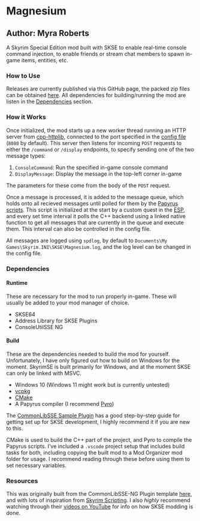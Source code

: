 # Magnesium

## Author: Myra Roberts

A Skyrim Special Edition mod built with SKSE to enable real-time console
command injection, to enable friends or stream chat members to spawn in-game
items, entities, etc.

### How to Use

Releases are currently published via this GitHub page, the packed zip files
can be obtained [here](https://github.com/myrari/magnesium/releases). All
dependencies for building/running the mod are listen in the
[Dependencies](#dependencies) section.

### How it Works

Once initialized, the mod starts up a new worker thread running an HTTP server
from [cpp-httplib](https://github.com/yhirose/cpp-httplib/),
connected to the port specified in the [config file](/src/Config/magnesium.yaml)
(`8080` by default). This server then listens for incoming `POST` requests to
either the `/command` or `/display` endpoints, to specify sending one of the two
message types:

 1. `ConsoleCommand`: Run the specified in-game console command
 2. `DisplayMessage`: Display the message in the top-left corner in-game

The parameters for these come from the body of the `POST` request.

Once a message is processed, it is added to the message queue, which holds onto
all recieved messages until polled for them by the
[Papyrus scripts](src/Scripts/Source/MagnesiumInit.psc). This script is
initialized at the start by a custom quest in the [ESP](Magnesium.esp), and
every set time interval it polls the C++ backend using a linked native function
to get all messages that are currently in the queue and execute them. This
interval can also be controlled in the config file.

All messages are logged using `spdlog`, by default to
`Documents\My Games\Skyrim.INI\SKSE\Magnesium.log`, and the log level can be
changed in the config file.

### Dependencies

#### Runtime

These are necessary for the mod to run properly in-game. These will usually be
added to your mod manager of choice.

- SKSE64
- Address Library for SKSE Plugins
- ConsoleUtilSSE NG

#### Build

These are the dependencies needed to build the mod for yourself. Unfortunately,
I have only figured out how to build on Windows for the moment. SkyrimSE is
built primarily for Windows, and at the moment SKSE can only be linked with
MSVC.

- Windows 10 (Windows 11 might work but is currently untested)
- [vcpkg](https://github.com/microsoft/vcpkg)
- [CMake](https://cmake.org/)
- A Papyrus compiler (I recommend [Pyro](https://github.com/fireundubh/pyro))

The
[CommonLibSSE Sample Plugin](https://gitlab.com/colorglass/commonlibsse-sample-plugin)
has a good step-by-step guide for getting set up for SKSE development, I
highly recommend it if you are new to this.

CMake is used to build the C++ part of the project, and Pyro to compile the
Papyrus scripts. I've included a `.vscode` project setup that includes build
tasks for both, including copying the built mod to a Mod Organizer mod folder
for usage. I recommend reading through these before using them to set
necessary variables.

### Resources

This was originally built from the CommonLibSSE-NG Plugin template
[here](https://gitlab.com/colorglass/commonlibsse-sample-plugin), and with lots
of inspiration from [Skyrim Scripting](https://github.com/SkyrimScripting).
I also *highly* recommend watching through their
[videos on YouTube](https://youtube.com/SkyrimScripting) for info on how SKSE
modding is done.
